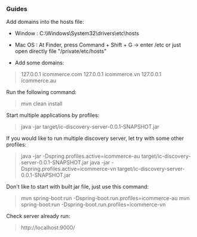 ### Guides

Add domains into the hosts file:

- Window : C:\Windows\System32\drivers\etc\hosts

- Mac OS : At Finder, press Command + Shift + G -> enter /etc or just open directly file "/private/etc/hosts"

- Add some domains:

> 127.0.0.1       icommerce.com
> 127.0.0.1       icommerce.vn
> 127.0.0.1       icommerce.au

Run the following command:

> mvn clean install

Start multiple applications by profiles:

> java -jar target/ic-discovery-server-0.0.1-SNAPSHOT.jar

If you would like to run multiple discovery server, let try with some other profiles:

> java -jar -Dspring.profiles.active=icommerce-au target/ic-discovery-server-0.0.1-SNAPSHOT.jar
> java -jar -Dspring.profiles.active=icommerce-vn target/ic-discovery-server-0.0.1-SNAPSHOT.jar

Don't like to start with built jar file, just use this command:

> mvn spring-boot:run -Dspring-boot.run.profiles=icommerce-au
> mvn spring-boot:run -Dspring-boot.run.profiles=icommerce-vn

Check server already run: 

> http://localhost:9000/
